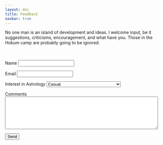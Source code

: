 ```yaml
---
layout: doc
title: Feedback
navbar: true
---
```


No one man is an island of development and ideas. I welcome input, be it suggestions, criticisms, encouragement, and what have you. Those in the Hokum camp are probably going to be ignored. 

<form name="feedback" method="POST" netlify-honeypot="hithere" action="/contact/done/" netlify>
	<p style="visibility:hidden">
		<label>Human's don't touch this <input name="hithere" /></label>
	</p>
	<p>
		<label>Name <input type="text" name="name" /></label>
	</p>
	<p>
		<label>Email <input type="email" name="email" /></label>
	</p>
	<p>
		<label>Interest in Astrology
			<select name="interest">
				<option>Casual</option>
				<option>Astrologer</option>
				<option>Enthusiast</option>
				<option>Hokum</option>
				<option>I'm a Developer and your scripts suck</option>
			</select>
		</label>
	</p>
	<p>
		<label>Comments <textarea style="width: 100%; height:8em;" name="notions"></textarea></label>
	</p>
	<p>
		<button type="submit">Send</button>
	</p>
</form>